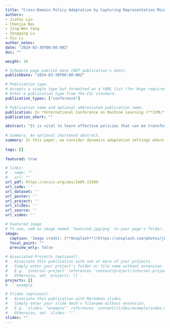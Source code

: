 ```yaml
---
title: "Cross-Domain Policy Adaptation by Capturing Representation Mismatch."
authors:
- Jiafei Lyu
- Chenjia Bai
- Jing-Wen Yang
- Zongqing Lu
- Xiu Li
author_notes:
date: "2024-03-30T00:00:00Z"
doi: ""

weight: 10

# Schedule page publish date (NOT publication's date).
publishDate: "2024-03-30T00:00:00Z"

# Publication type.
# Accepts a single type but formatted as a YAML list (for Hugo requirements).
# Enter a publication type from the CSL standard.
publication_types: ["conference"]

# Publication name and optional abbreviated publication name.
publication: In *International Conference on Machine Learning (**ICML**)*, 2024
publication_short: ""

abstract: "It is vital to learn effective policies that can be transferred to different domains with dynamics discrepancies in reinforcement learning (RL). In this paper, we consider dynamics adaptation settings where there exists dynamics mismatch between the source domain and the target domain, and one can get access to sufficient source domain data, while can only have limited interactions with the target domain. Existing methods address this problem by learning domain classifiers, performing data filtering from a value discrepancy perspective, etc. Instead, we tackle this challenge from a decoupled representation learning perspective. We perform representation learning only in the target domain and measure the representation deviations on the transitions from the source domain, which we show can be a signal of dynamics mismatch. We also show that representation deviation upper bounds performance difference of a given policy in the source domain and target domain, which motivates us to adopt representation deviation as a reward penalty. The produced representations are not involved in either policy or value function, but only serve as a reward penalizer. We conduct extensive experiments on environments with kinematic and morphology mismatch, and the results show that our method exhibits strong performance on many tasks."
  
# Summary. An optional shortened abstract.
summary: In this paper, we consider dynamics adaptation settings where there exists dynamics mismatch between the source domain and the target domain, and one can get access to sufficient source domain data, while can only have limited interactions with the target domain.
  
tags: []
  
featured: true

# links:
# - name: ""
#   url: ""
url_pdf: https://arxiv.org/abs/2405.15369
url_code: ''
url_dataset: ''
url_poster: ''
url_project: ''
url_slides: ''
url_source: ''
url_video: ''

# Featured image
# To use, add an image named `featured.jpg/png` to your page's folder. 
image:
  caption: 'Image credit: [**Unsplash**](https://unsplash.com/photos/jdD8gXaTZsc)'
  focal_point: ""
  preview_only: false

# Associated Projects (optional).
#   Associate this publication with one or more of your projects.
#   Simply enter your project's folder or file name without extension.
#   E.g. `internal-project` references `content/project/internal-project/index.md`.
#   Otherwise, set `projects: []`.
projects: []
#  - example

# Slides (optional).
#   Associate this publication with Markdown slides.
#   Simply enter your slide deck's filename without extension.
#   E.g. `slides: "example"` references `content/slides/example/index.md`.
#   Otherwise, set `slides: ""`.
slides: ""
---
```

